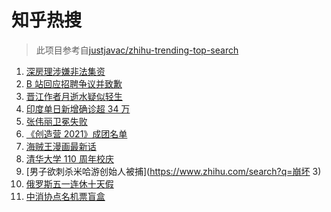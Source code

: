 # 知乎热搜

> 此项目参考自[justjavac/zhihu-trending-top-search](https://github.com/justjavac/zhihu-trending-top-search/blob/main/utils.ts)

<!-- BEGIN -->
  <!-- 最后更新时间:Mon Apr 26 2021 02:10:17 GMT+0000 (Coordinated Universal Time) -->
  1. [深房理涉嫌非法集资](https://www.zhihu.com/search?q=深房理)
1. [B 站回应招聘争议并致歉](https://www.zhihu.com/search?q=b站北邮)
1. [晋江作者月逝水疑似轻生](https://www.zhihu.com/search?q=月逝水)
1. [印度单日新增确诊超 34 万](https://www.zhihu.com/search?q=印度疫情)
1. [张伟丽卫冕失败](https://www.zhihu.com/search?q=张伟丽)
1. [《创造营 2021》成团名单](https://www.zhihu.com/search?q=创造营成团名单)
1. [海贼王漫画最新话](https://www.zhihu.com/search?q=海贼王)
1. [清华大学 110 周年校庆](https://www.zhihu.com/search?q=清华校庆)
1. [男子欲刺杀米哈游创始人被捕](https://www.zhihu.com/search?q=崩坏 3)
1. [俄罗斯五一连休十天假](https://www.zhihu.com/search?q=俄罗斯五一)
1. [中消协点名机票盲盒](https://www.zhihu.com/search?q=机票盲盒)
  <!-- END -->
